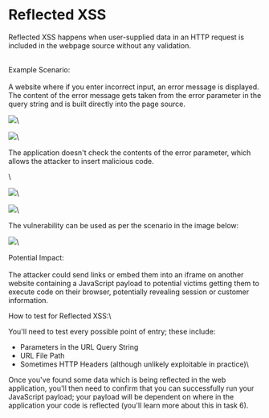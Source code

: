 # Reflected XSS

Reflected XSS happens when user-supplied data in an HTTP request is included in the webpage source without any validation.

\
Example Scenario:\
\
A website where if you enter incorrect input, an error message is displayed. The content of the error message gets taken from the error parameter in the query string and is built directly into the page source.

![](https://tryhackme-images.s3.amazonaws.com/user-uploads/5efe36fb68daf465530ca761/room-content/a5b0dbc4d2f1f69988f82f2c5d53f6ed.png)\


![](https://tryhackme-images.s3.amazonaws.com/user-uploads/5efe36fb68daf465530ca761/room-content/7f90b73106d655b07874943f93533f7b.png)\


The application doesn't check the contents of the error parameter, which allows the attacker to insert malicious code.

\


![](https://tryhackme-images.s3.amazonaws.com/user-uploads/5efe36fb68daf465530ca761/room-content/66743e9fa50b4c5793f070eb505f72d1.png)\


![](https://tryhackme-images.s3.amazonaws.com/user-uploads/5efe36fb68daf465530ca761/room-content/24e50d95cecfc3783bd1a3a4fecbf310.png)\


The vulnerability can be used as per the scenario in the image below:

![](https://tryhackme-images.s3.amazonaws.com/user-uploads/5efe36fb68daf465530ca761/room-content/8e3bffe500771c03366de569c3565058.png)\


Potential Impact:\
\
The attacker could send links or embed them into an iframe on another website containing a JavaScript payload to potential victims getting them to execute code on their browser, potentially revealing session or customer information.

How to test for Reflected XSS:\


You'll need to test every possible point of entry; these include:

* Parameters in the URL Query String
* URL File Path
* Sometimes HTTP Headers (although unlikely exploitable in practice)\


Once you've found some data which is being reflected in the web application, you'll then need to confirm that you can successfully run your JavaScript payload; your payload will be dependent on where in the application your code is reflected (you'll learn more about this in task 6).
